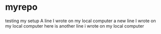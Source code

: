# myrepo
testing my setup
A line I wrote on my local computer
a new line I wrote on my local computer
here is another line i wrote on my local computer
